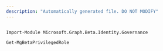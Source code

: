 ```yaml
---
description: "Automatically generated file. DO NOT MODIFY"
---
```


```powershellv2

Import-Module Microsoft.Graph.Beta.Identity.Governance

Get-MgBetaPrivilegedRole

```